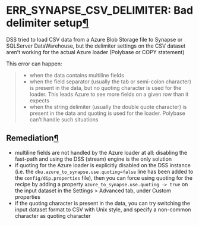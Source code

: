 ERR\_SYNAPSE\_CSV\_DELIMITER: Bad delimiter setup[¶](#err-synapse-csv-delimiter-bad-delimiter-setup "Permalink to this heading")
================================================================================================================================


DSS tried to load CSV data from a Azure Blob Storage file to Synapse or SQLServer DataWarehouse, but the delimiter settings on the CSV dataset aren’t working for the actual Azure loader (Polybase or COPY statement)


This error can happen:



> * when the data contains multiline fields
> * when the field separator (usually the tab or semi\-colon character) is present in the data, but no quoting character is used for the loader. This leads Azure to see more fields on a given row than it expects
> * when the string delimiter (usually the double quote character) is present in the data and quoting is used for the loader. Polybase can’t handle such situations



Remediation[¶](#remediation "Permalink to this heading")
--------------------------------------------------------


* multiline fields are not handled by the Azure loader at all: disabling the fast\-path and using the DSS (stream) engine is the only solution
* if quoting for the Azure loader is explicitly disabled on the DSS instance (i.e. the `dku.azure_to_synapse.use.quoting=false` line has been added to the `config/dip.properties` file), then you can force using quoting for the recipe by adding a property `azure_to_synapse.use.quoting -> true` on the input dataset in the Settings \> Advanced tab, under Custom properties
* if the quoting character is present in the data, you can try switching the input dataset format to CSV with Unix style, and specify a non\-common character as quoting character